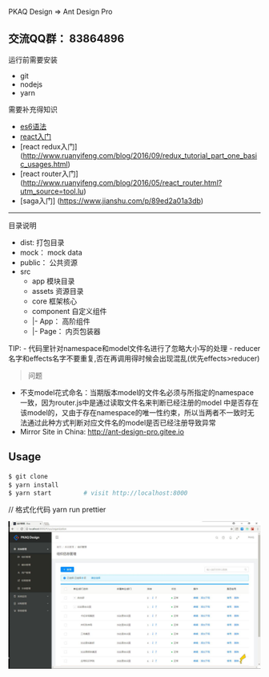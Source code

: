 PKAQ Design => Ant Design Pro

## 交流QQ群： 83864896

运行前需要安装 
- git
- nodejs
- yarn

需要补充得知识
 - [es6语法](http://es6.ruanyifeng.com)
 - [react入门](http://www.ruanyifeng.com/blog/2015/03/react.html)
 - [react redux入门] (http://www.ruanyifeng.com/blog/2016/09/redux_tutorial_part_one_basic_usages.html)
 - [react router入门] (http://www.ruanyifeng.com/blog/2016/05/react_router.html?utm_source=tool.lu)
 - [saga入门] (https://www.jianshu.com/p/89ed2a01a3db)
---
目录说明   
- dist: 打包目录   
- mock： mock data   
- public： 公共资源   
- src   
  - app 模块目录   
  - assets 资源目录   
  - core 框架核心   
  - component  自定义组件      
   - |- App： 高阶组件      
   - |- Page： 内页包装器       

TIP: - 代码里针对namespace和model文件名进行了忽略大小写的处理
     - reducer名字和effects名字不要重复,否在再调用得时候会出现混乱(优先effects>reducer)

>问题
- 不支model花式命名：当期版本model的文件名必须与所指定的namespace一致，因为router.js中是通过读取文件名来判断已经注册的model
  中是否存在该model的，又由于存在namespace的唯一性约束，所以当两者不一致时无法通过此种方式判断对应文件名的model是否已经注册导致异常
- Mirror Site in China: http://ant-design-pro.gitee.io


## Usage
```bash
$ git clone 
$ yarn install
$ yarn start         # visit http://localhost:8000
```
// 格式化代码
yarn run prettier

![snapshot](snapshot.jpg)
